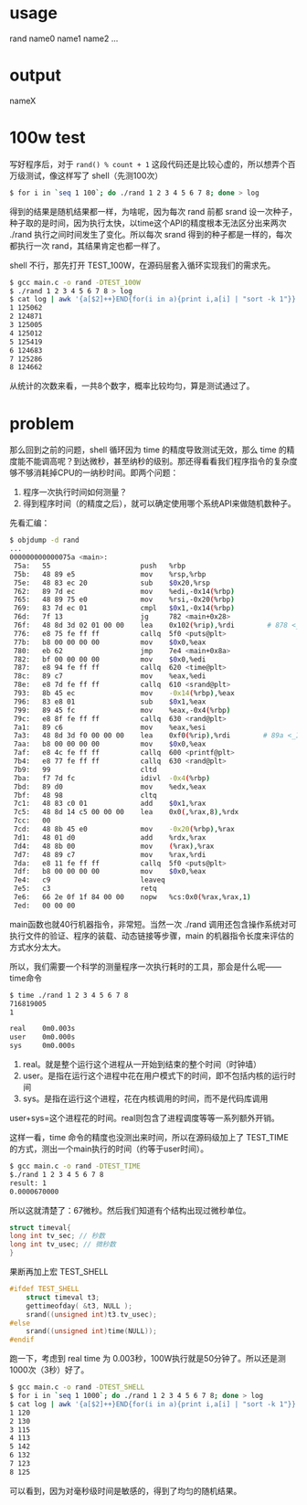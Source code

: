 # usage

rand name0 name1 name2 ...

# output

nameX

# 100w test

写好程序后，对于 `rand() % count + 1` 这段代码还是比较心虚的，所以想弄个百万级测试，像这样写了 shell（先测100次）

```bash
$ for i in `seq 1 100`; do ./rand 1 2 3 4 5 6 7 8; done > log
```

得到的结果是随机结果都一样，为啥呢，因为每次 rand 前都 srand 设一次种子，种子取的是时间，因为执行太快，以time这个API的精度根本无法区分出来两次 ./rand 执行之间时间发生了变化。所以每次 srand 得到的种子都是一样的，每次都执行一次 rand，其结果肯定也都一样了。

shell 不行，那先打开 TEST_100W，在源码层套入循环实现我们的需求先。

```bash
$ gcc main.c -o rand -DTEST_100W
$ ./rand 1 2 3 4 5 6 7 8 > log
$ cat log | awk '{a[$2]++}END{for(i in a){print i,a[i] | "sort -k 1"}}'
1 125062
2 124871
3 125005
4 125012
5 125419
6 124683
7 125286
8 124662
```

从统计的次数来看，一共8个数字，概率比较均匀，算是测试通过了。

# problem

那么回到之前的问题，shell 循环因为 time 的精度导致测试无效，那么 time 的精度能不能调高呢？到达微秒，甚至纳秒的级别。那还得看看我们程序指令的复杂度够不够消耗掉CPU的一纳秒时间。即两个问题：

1. 程序一次执行时间如何测量？
2. 得到程序时间（的精度之后），就可以确定使用哪个系统API来做随机数种子。

先看汇编：

```bash
$ objdump -d rand
...
000000000000075a <main>:
 75a:   55                      push   %rbp
 75b:   48 89 e5                mov    %rsp,%rbp
 75e:   48 83 ec 20             sub    $0x20,%rsp
 762:   89 7d ec                mov    %edi,-0x14(%rbp)
 765:   48 89 75 e0             mov    %rsi,-0x20(%rbp)
 769:   83 7d ec 01             cmpl   $0x1,-0x14(%rbp)
 76d:   7f 13                   jg     782 <main+0x28>
 76f:   48 8d 3d 02 01 00 00    lea    0x102(%rip),%rdi        # 878 <_IO_stdin_used+0x8>
 776:   e8 75 fe ff ff          callq  5f0 <puts@plt>
 77b:   b8 00 00 00 00          mov    $0x0,%eax
 780:   eb 62                   jmp    7e4 <main+0x8a>
 782:   bf 00 00 00 00          mov    $0x0,%edi
 787:   e8 94 fe ff ff          callq  620 <time@plt>
 78c:   89 c7                   mov    %eax,%edi
 78e:   e8 7d fe ff ff          callq  610 <srand@plt>
 793:   8b 45 ec                mov    -0x14(%rbp),%eax
 796:   83 e8 01                sub    $0x1,%eax
 799:   89 45 fc                mov    %eax,-0x4(%rbp)
 79c:   e8 8f fe ff ff          callq  630 <rand@plt>
 7a1:   89 c6                   mov    %eax,%esi
 7a3:   48 8d 3d f0 00 00 00    lea    0xf0(%rip),%rdi        # 89a <_IO_stdin_used+0x2a>
 7aa:   b8 00 00 00 00          mov    $0x0,%eax
 7af:   e8 4c fe ff ff          callq  600 <printf@plt>
 7b4:   e8 77 fe ff ff          callq  630 <rand@plt>
 7b9:   99                      cltd
 7ba:   f7 7d fc                idivl  -0x4(%rbp)
 7bd:   89 d0                   mov    %edx,%eax
 7bf:   48 98                   cltq
 7c1:   48 83 c0 01             add    $0x1,%rax
 7c5:   48 8d 14 c5 00 00 00    lea    0x0(,%rax,8),%rdx
 7cc:   00
 7cd:   48 8b 45 e0             mov    -0x20(%rbp),%rax
 7d1:   48 01 d0                add    %rdx,%rax
 7d4:   48 8b 00                mov    (%rax),%rax
 7d7:   48 89 c7                mov    %rax,%rdi
 7da:   e8 11 fe ff ff          callq  5f0 <puts@plt>
 7df:   b8 00 00 00 00          mov    $0x0,%eax
 7e4:   c9                      leaveq
 7e5:   c3                      retq
 7e6:   66 2e 0f 1f 84 00 00    nopw   %cs:0x0(%rax,%rax,1)
 7ed:   00 00 00
```

main函数也就40行机器指令，非常短。当然一次 ./rand 调用还包含操作系统对可执行文件的验证、程序的装载、动态链接等步骤，main 的机器指令长度来评估的方式水分太大。

所以，我们需要一个科学的测量程序一次执行耗时的工具，那会是什么呢——time命令

```bash
$ time ./rand 1 2 3 4 5 6 7 8
716819005
1

real    0m0.003s
user    0m0.000s
sys     0m0.000s
```

1. real。就是整个运行这个进程从一开始到结束的整个时间（时钟墙）
2. user。是指在运行这个进程中花在用户模式下的时间，即不包括内核的运行时间
3. sys。是指在运行这个进程，花在内核调用的时间，而不是代码库调用

user+sys=这个进程花的时间。real则包含了进程调度等等一系列额外开销。

这样一看，time 命令的精度也没测出来时间，所以在源码级加上了 TEST_TIME 的方式，测出一个main执行的时间（约等于user时间）。

```bash
$ gcc main.c -o rand -DTEST_TIME
$./rand 1 2 3 4 5 6 7 8
result: 1
0.0000670000
```

所以这就清楚了：67微秒。然后我们知道有个结构出现过微秒单位。

```c
struct timeval{
long int tv_sec; // 秒数
long int tv_usec; // 微秒数
}
```

果断再加上宏 TEST_SHELL

```c
#ifdef TEST_SHELL
    struct timeval t3;
    gettimeofday( &t3, NULL );
    srand((unsigned int)t3.tv_usec);
#else
	srand((unsigned int)time(NULL));
#endif
```

跑一下，考虑到 real time 为 0.003秒，100W执行就是50分钟了。所以还是测1000次（3秒）好了。

```bash
$ gcc main.c -o rand -DTEST_SHELL
$ for i in `seq 1 1000`; do ./rand 1 2 3 4 5 6 7 8; done > log
$ cat log | awk '{a[$2]++}END{for(i in a){print i,a[i] | "sort -k 1"}}'
1 120
2 130
3 115
4 113
5 142
6 132
7 123
8 125
```

可以看到，因为对毫秒级时间是敏感的，得到了均匀的随机结果。
